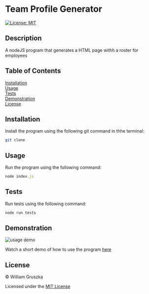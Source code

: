 # Team Profile Generator
[![License: MIT](https://img.shields.io/badge/License-MIT-yellow.svg)](https://opensource.org/licenses/MIT)

## Description

A nodeJS program that generates a HTML page withh a roster for employees

## Table of Contents

[Installation](#Installation)  
[Usage](#Usage)   
[Tests](#Tests)  
[Demonstration](#Demonstration)  
[License](#License)    

<a name="Installation"></a>
## Installation

Install the program using the following git command in thhe terminal:

```bash
git clone
```

<a name="Usage"></a>
## Usage

Run the program using the following command:

```javascript
node index.js
```

<a name="Tests"></a>
## Tests

Run tests using the following command:

```javascript
node run tests
```

<a name="Demonstration"></a>
## Demonstration

![usage demo]()

Watch a short demo of how to use the program [here]()

<a name="License"></a>
## License

&copy; William Gruszka

Licensed under the [MIT License](./LICENSE.txt)


